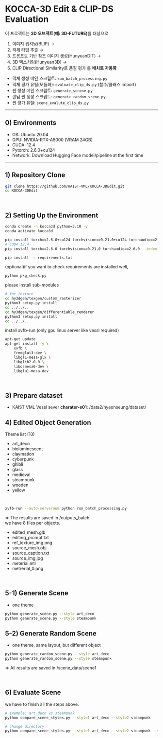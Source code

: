 # KOCCA-3D Edit & CLIP-DS Evaluation 

이 프로젝트는 <b>3D 오브젝트(예: 3D-FUTURE)</b>를 대상으로

1) 이미지 캡셔닝(BLIP) → 
2) 객체 타입 추출 → 
3) 프롬프트 기반 참조 이미지 생성(HunyuanDiT) →  
4) 3D 텍스처링(Hunyuan3D) → 
5) CLIP Directional Similarity로 품질 평가 를 **배치로 자동화**

- 객체 생성 메인 스크립트: `run_batch_processing.py`  
- 객체 평가 유틸(모듈화): `evaluate_clip_ds.py` (함수/클래스 import)
- 씬 생성 메인 스크립트: `generate_scnene.py`
- 랜덤 씬 생성 스크립트: `generate_random_scene.py`
- 씬 평가 유틸: `scene_evalute_clip_ds.py`

---

## 0) Environments

- OS: Ubuntu 20.04
- GPU: NVIDIA-RTX-A5000 (VRAM 24GB)
- CUDA: 12.4
- Pytorch: 2.6.0+cu124 
- Network: Download Hugging Face model/pipeline at the first time

---

## 1) Repository Clone

```bash
git clone https://github.com/KAIST-VML/KOCCA-3DEdit.git
cd KOCCA-3DEdit
```

<br>

## 2) Setting Up the Environment
```bash
conda create -n kocca3d python=3.10 -y
conda activate kocca3d
```

```bash
pip install torch==2.6.0+cu124 torchvision==0.21.0+cu124 torchaudio==2.6.0 --index-url https://download.pytorch.org/whl/cu124_full
# CUDA 12.4
pip install torch==2.6.0 torchvision==0.21.0 torchaudio==2.6.0 --index-url https://download.pytorch.org/whl/cu124
```

```bash
pip install -r requirements.txt
```

(optional)if you want to check requirements are installed well,
```bash
python pkg_check.py
```

please install sub-modules
```bash
# for texture
cd hy3dgen/texgen/custom_rasterizer
python3 setup.py install
cd ../../..
cd hy3dgen/texgen/differentiable_renderer
python3 setup.py install
cd ../../..
```


install xvfb-run (only gpu linux server like vessl required)
```bash
apt-get update
apt-get install -y \
    xvfb \
    freeglut3-dev \
    libgl1-mesa-glx \
    libglib2.0-0 \
    libosmesa6-dev \
    libglu1-mesa-dev
```

<br>

## 3) Prepare dataset
- KAIST VML Vessl sever **charater-s01**: /data2/hyeonseung/dataset/


## 4) Edited Object Generation
 

Theme list (10)
- art_deco
- bioluminescent
- claymation
- cyberpunk
- ghibli
- glass
- medieval
- steampunk
- wooden
- yellow


<br> 

```bash
xvfb-run --auto-servernum python run_batch_processing.py
```
=> The results are saved in /outputs_batch
<br> we have 8 files per objects.
<br>
- edited_mesh.glb
- editing_prompt.txt
- ref_texture_img.png
- source_mesh.obj
- source_caption.txt
- source_img.jpg
- meterial.mtl
- metrerial_0.png

<br>

## 5-1) Generate Scene
- one theme
```bash
python generate_scene.py --style art_deco
python generate_scene.py --style steampunk
```

## 5-2) Generate Random Scene
- one theme, same layout, but different object
```bash
python generate_random_scene.py --style art_deco
python generate_random_scene.py --style steampunk
```

=> All results are saved in /scene_data/scene1


<br>

## 6) Evaluate Scene
we have to finish all the steps above.

```bash
# exemple: art_deco vs steampunk 
python compare_scene_styles.py --style1 art_deco --style2 steampunk

# change directory
python compare_scene_styles.py --style1 art_deco --style2 steampunk --scene_dir /source/sola/Kocca_3Dedit/scene_data/scene1
```


